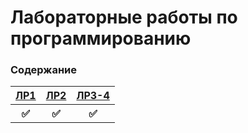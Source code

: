 <h1>Лабораторные работы по программированию</h1>
<h3>Содержание</h3>
<table>
  <tr>
    <th><a href="https://github.com/ldpst/itmo/tree/main/sem-1-2_prog/labs/lab1">ЛР1</a></th>
    <th><a href="https://github.com/ldpst/itmo/tree/main/sem-1-2_prog/labs/lab2">ЛР2</a></th>
    <th><a href="https://github.com/ldpst/itmo/tree/main/sem-1-2_prog/labs/lab3-4">ЛР3-4</a></th>
  </tr>
  <tbody>
    <tr>
      <th>✅</th>
      <th>✅</th>
      <th>✅</th>
    </tr>
  </tbody>
</table>
